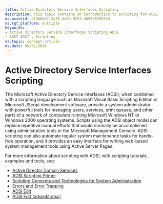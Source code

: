 ```yaml
---
title: Active Directory Service Interfaces Scripting
description: This topic contains an introduction to scripting for ADSI applications.
ms.assetid: df3b0a87-2a35-4cb9-9253-4695b5709318
ms.tgt_platform: multiple
keywords:
- Active Directory Service Interfaces Scripting ADSI
- ADSI ADSI , Scripting
ms.topic: concept-article
ms.date: 05/31/2018
---
```


# Active Directory Service Interfaces Scripting

The Microsoft Active Directory Service Interfaces (ADSI), when combined with a scripting language such as Microsoft Visual Basic Scripting Edition or Microsoft JScript development software, provide a system administrator with powerful tools for managing users, services, print queues, and other parts of a network of computers running Microsoft Windows NT or Windows 2000 operating systems. Scripts using the ADSI object model can replace repetitive manual efforts that would normally be accomplished using administrative tools or the Microsoft Management Console. ADSI scripting can also automate regular system maintenance tasks for hands-free operation, and it provides an easy interface for writing web-based system management tools using Active Server Pages.

For more information about scripting with ADSI, with scripting tutorials, examples and tools, see:

- [Active Director Domain Services](/previous-versions/windows/it-pro/windows-server-2008-r2-and-2008/cc753910(v=ws.11))
- [ADSI Scripting Primer](/previous-versions/tn-archive/ee156524(v=technet.10))
- [Scripting Concepts and Technologies for System Administration](/previous-versions/tn-archive/ee176762(v=technet.10))
- [Errors and Error Trapping](errors-and-error-trapping.md)
- [ADSI Edit](/previous-versions/windows/it-pro/windows-server-2008-r2-and-2008/cc731547(v=ws.11))
- [ADSI Edit (adsiedit.msc)](/previous-versions/windows/it-pro/windows-server-2003/cc773354(v=ws.10))
